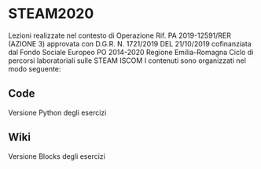 # STEAM2020
Lezioni realizzate nel contesto di Operazione Rif. PA 2019-12591/RER (AZIONE 3) approvata con D.G.R. N. 1721/2019 DEL 21/10/2019 cofinanziata dal Fondo Sociale Europeo PO 2014-2020 Regione Emilia-Romagna Ciclo di percorsi laboratoriali sulle STEAM ISCOM
I contenuti sono organizzati nel modo seguente:
## Code
Versione Python degli esercizi
## Wiki
Versione Blocks degli esercizi

